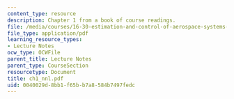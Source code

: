 ```yaml
---
content_type: resource
description: Chapter 1 from a book of course readings.
file: /media/courses/16-30-estimation-and-control-of-aerospace-systems-spring-2004/0040029d8bb1f65bb7a8584b7497fedc_ch1_nnl.pdf
file_type: application/pdf
learning_resource_types:
- Lecture Notes
ocw_type: OCWFile
parent_title: Lecture Notes
parent_type: CourseSection
resourcetype: Document
title: ch1_nnl.pdf
uid: 0040029d-8bb1-f65b-b7a8-584b7497fedc
---
```

